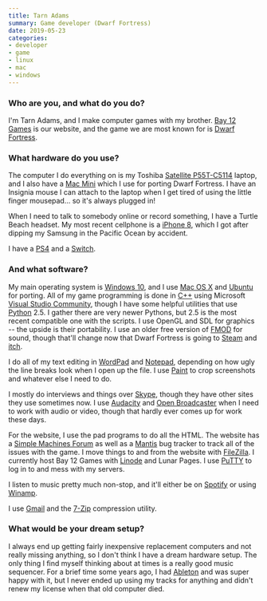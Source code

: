 ```yaml
---
title: Tarn Adams
summary: Game developer (Dwarf Fortress)
date: 2019-05-23
categories:
- developer
- game
- linux
- mac
- windows
---
```


### Who are you, and what do you do?

I'm Tarn Adams, and I make computer games with my brother. [Bay 12 Games](http://bay12games.com/ "Tarn's game company website.") is our website, and the game we are most known for is [Dwarf Fortress][dwarf-fortress].

### What hardware do you use?

The computer I do everything on is my Toshiba [Satellite P55T-C5114][satellite-p55t-c5114] laptop, and I also have a [Mac Mini][mac-mini] which I use for porting Dwarf Fortress. I have an Insignia mouse I can attach to the laptop when I get tired of using the little finger mousepad... so it's always plugged in!

When I need to talk to somebody online or record something, I have a Turtle Beach headset. My most recent cellphone is a [iPhone 8][iphone-8], which I got after dipping my Samsung in the Pacific Ocean by accident.

I have a [PS4][] and a [Switch][switch.2].

### And what software?

My main operating system is [Windows 10][windows-10], and I use [Mac OS X][macos] and [Ubuntu][] for porting. All of my game programming is done in [C++][c-plusplus] using Microsoft [Visual Studio Community][visual-studio-community], though I have some helpful utilities that use [Python][] 2.5. I gather there are very newer Pythons, but 2.5 is the most recent compatible one with the scripts. I use OpenGL and SDL for graphics -- the upside is their portability. I use an older free version of [FMOD][] for sound, though that'll change now that Dwarf Fortress is going to [Steam][] and [itch][itch.io].

I do all of my text editing in [WordPad][] and [Notepad][], depending on how ugly the line breaks look when I open up the file. I use [Paint][] to crop screenshots and whatever else I need to do.

I mostly do interviews and things over [Skype][], though they have other sites they use sometimes now. I use [Audacity][] and [Open Broadcaster][obs-studio] when I need to work with audio or video, though that hardly ever comes up for work these days.

For the website, I use the pad programs to do all the HTML. The website has a [Simple Machines Forum][simple-machines-forum] as well as a [Mantis][] bug tracker to track all of the issues with the game. I move things to and from the website with [FileZilla][]. I currently host Bay 12 Games with [Linode][] and Lunar Pages. I use [PuTTY][] to log in to and mess with my servers.

I listen to music pretty much non-stop, and it'll either be on [Spotify][] or using [Winamp][].

I use [Gmail][] and the [7-Zip][] compression utility.

### What would be your dream setup?

I always end up getting fairly inexpensive replacement computers and not really missing anything, so I don't think I have a dream hardware setup. The only thing I find myself thinking about at times is a really good music sequencer. For a brief time some years ago, I had [Ableton][live] and was super happy with it, but I never ended up using my tracks for anything and didn't renew my license when that old computer died.

[7-zip]: https://en.wikipedia.org/wiki/7-Zip "A file compression tool."
[audacity]: https://sourceforge.net/projects/audacity/ "An open-source, cross-platform audio editor."
[c-plusplus]: https://en.wikipedia.org/wiki/C%2B%2B "A compiled programming language."
[dwarf-fortress]: http://www.bay12games.com/dwarves/ "A fantasy adventure game in a randomly generated world."
[filezilla]: https://filezilla-project.org/ "Open-source FTP software."
[fmod]: https://en.wikipedia.org/wiki/FMOD "An audio engine and tool for game developers."
[gmail]: https://en.wikipedia.org/wiki/Gmail "Web-based email."
[iphone-8]: https://en.wikipedia.org/wiki/IPhone_8 "A 4.7 inch smartphone."
[itch.io]: https://itch.io/ "An indie game marketplace."
[linode]: https://www.linode.com "A VPS hosting service."
[live]: https://www.ableton.com/en/live/ "Musical creation software."
[mac-mini]: https://www.apple.com/mac-mini/ "A small desktop computer."
[macos]: https://en.wikipedia.org/wiki/MacOS "An operating system for Mac hardware."
[mantis]: https://en.wikipedia.org/wiki/Mantis_Bug_Tracker "Web-based bug tracking software."
[notepad]: https://en.wikipedia.org/wiki/Notepad_(software) "A simple text editor included with Windows."
[obs-studio]: https://obsproject.com/ "Video recording and streaming software."
[paint]: https://en.wikipedia.org/wiki/Paint_(software) "An image editor included with Windows."
[ps4]: https://www.playstation.com/en-us/ "A shiny gaming console from Sony."
[putty]: https://www.chiark.greenend.org.uk/~sgtatham/putty/ "A free Telnet/SSH client for Windows."
[python]: https://www.python.org/ "An interpreted scripting language."
[satellite-p55t-c5114]: https://support.dynabook.com/support/modelHome?freeText=1200011329&osId=24 "A 15.6 inch PC laptop."
[simple-machines-forum]: https://www.simplemachines.org/ "Web forum software."
[skype]: https://www.skype.com/en/ "Voice and video chat software."
[spotify]: https://open.spotify.com/__noul__?pfhp=2c2ccb58-8a92-4713-a1c0-8b43b3090b49 "A music streaming service."
[steam]: https://store.steampowered.com/ "A digital game distribution service."
[switch.2]: https://www.nintendo.com/switch/ "A gaming console."
[ubuntu]: https://ubuntu.com/ "A Unix distribution."
[visual-studio-community]: https://visualstudio.microsoft.com/en-us/products/visual-studio-community-vs "A software development IDE."
[winamp]: https://www.winamp.com/home-static.html "A media player."
[windows-10]: https://en.wikipedia.org/wiki/Windows_10 "An operating system."
[wordpad]: https://en.wikipedia.org/wiki/WordPad "A basic word processor included with Windows."
